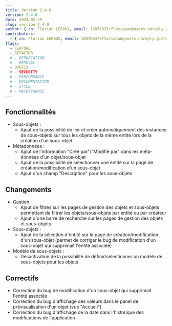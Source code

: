 ```yaml
---
title: Version 2.4.0
version: 2.4.0
date: 2024-02-29
slug: version-2-4-0
author: { cn: Florian LEROUX, email: 10078837+floriaaan@users.noreply.github.com, id: "@floriaaan"}
contributors:
  - { cn: Florian LEROUX, email: 10078837+floriaaan@users.noreply.github.com, id: "@floriaaan"}
flags:
  - FEATURE
  - REFACTOR
  # - DEPRECATION
  # - REMOVAL
  - BUGFIX
  # - SECURITY
  # - PERFORMANCE
  # - DOCUMENTATION
  # - STYLE
  # - MAINTENANCE
---
```


## Fonctionnalités

- Sous-objets :
  - Ajout de la possibilité de lier et créer automatiquement des instances de sous-objets sur tous les objets de la même entité lors de la création d'un sous-objet
- Métadonnées :
  - Ajout de l'information "Créé par"/"Modifié par" dans les méta-données d'un objet/sous-objet
  - Ajout de la possibilité de sélectionner une entité sur la page de création/modification d'un sous-objet
  - Ajout d'un champ "Description" pour les sous-objets

## Changements

- Gestion :
  - Ajout de filtres sur les pages de gestion des objets et sous-objets permettant de filtrer les objets/sous-objets par entité ou par créateur
  - Ajout d'une barre de recherche sur les pages de gestion des objets et sous-objets
- Sous-objets :
  - Ajout de la sélection d'entité sur la page de création/modification d'un sous-objet (permet de corriger le bug de modification d'un sous-objet qui supprimait l'entité associée)
- Modèle de sous-objets :
  - Désactivation de la possibilité de définir/sélectionner un modèle de sous-objets pour les objets

## Correctifs

- Correction du bug de modification d'un sous-objet qui supprimait l'entité associée
- Correction du bug d'affichage des valeurs dans le panel de prévisualisation d'un objet (vue "Accueil")
- Correction du bug d'affichage de la date dans l'historique des modifications de l'application
